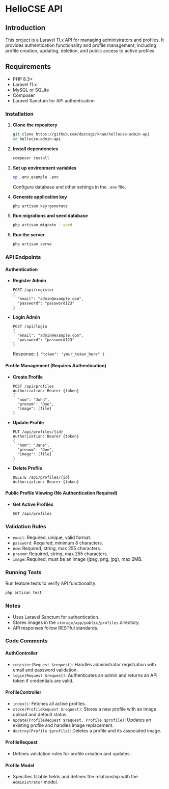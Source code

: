 # HelloCSE API

## Introduction
This project is a Laravel 11.x API for managing administrators and profiles. It provides authentication functionality and profile management, including profile creation, updating, deletion, and public access to active profiles.

## Requirements
- PHP 8.3+
- Laravel 11.x
- MySQL or SQLite
- Composer
- Laravel Sanctum for API authentication


### Installation

1. **Clone the repository**
   ```sh
   git clone https://github.com/dastagirkhan/hellocse-admin-api
   cd hellocse-admin-api
   ```

2. **Install dependencies**
   ```sh
   composer install
   ```

3. **Set up environment variables**
   ```sh
   cp .env.example .env
   ```
   Configure database and other settings in the `.env` file.

4. **Generate application key**
   ```sh
   php artisan key:generate
   ```

5. **Run migrations and seed database**
   ```sh
   php artisan migrate --seed
   ```

6. **Run the server**
   ```sh
   php artisan serve
   ```

### API Endpoints

#### Authentication
- **Register Admin**
  ```
  POST /api/register
  {
    "email": "admin@example.com",
    "password": "password123"
  }
  ```

- **Login Admin**
  ```
  POST /api/login
  {
    "email": "admin@example.com",
    "password": "password123"
  }
  ```
  Response: `{ "token": "your_token_here" }`

#### Profile Management (Requires Authentication)
- **Create Profile**
  ```
  POST /api/profiles
  Authorization: Bearer {token}
  {
    "nom": "John",
    "prenom": "Doe",
    "image": [file]
  }
  ```

- **Update Profile**
  ```
  PUT /api/profiles/{id}
  Authorization: Bearer {token}
  {
    "nom": "Jane",
    "prenom": "Doe",
    "image": [file]
  }
  ```

- **Delete Profile**
  ```
  DELETE /api/profiles/{id}
  Authorization: Bearer {token}
  ```

#### Public Profile Viewing (No Authentication Required)
- **Get Active Profiles**
  ```
  GET /api/profiles
  ```

### Validation Rules
- `email`: Required, unique, valid format.
- `password`: Required, minimum 8 characters.
- `nom`: Required, string, max 255 characters.
- `prenom`: Required, string, max 255 characters.
- `image`: Required, must be an image (jpeg, png, jpg), max 2MB.

### Running Tests
Run feature tests to verify API functionality:
```sh
php artisan test
```

### Notes
- Uses Laravel Sanctum for authentication.
- Stores images in the `storage/app/public/profiles` directory.
- API responses follow RESTful standards.

### Code Comments

#### AuthController
- `register(Request $request)`: Handles administrator registration with email and password validation.
- `login(Request $request)`: Authenticates an admin and returns an API token if credentials are valid.

#### ProfileController
- `index()`: Fetches all active profiles.
- `store(ProfileRequest $request)`: Stores a new profile with an image upload and default status.
- `update(ProfileRequest $request, Profile $profile)`: Updates an existing profile and handles image replacement.
- `destroy(Profile $profile)`: Deletes a profile and its associated image.

#### ProfileRequest
- Defines validation rules for profile creation and updates.

#### Profile Model
- Specifies fillable fields and defines the relationship with the `Administrator` model.


